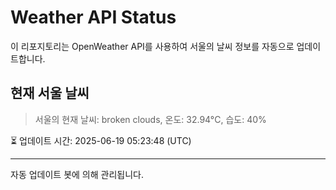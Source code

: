 
# Weather API Status

이 리포지토리는 OpenWeather API를 사용하여 서울의 날씨 정보를 자동으로 업데이트합니다.

## 현재 서울 날씨
> 서울의 현재 날씨: broken clouds, 온도: 32.94°C, 습도: 40%

⏳ 업데이트 시간: 2025-06-19 05:23:48 (UTC)

---
자동 업데이트 봇에 의해 관리됩니다.
